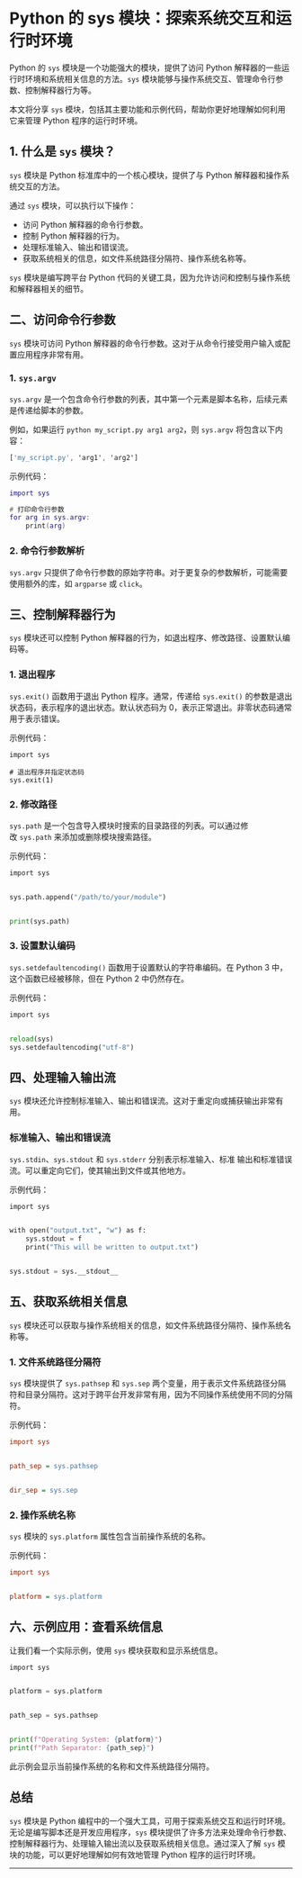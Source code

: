 # Python 的 sys 模块：探索系统交互和运行时环境 
Python 的 `sys` 模块是一个功能强大的模块，提供了访问 Python 解释器的一些运行时环境和系统相关信息的方法。`sys` 模块能够与操作系统交互、管理命令行参数、控制解释器行为等。

本文将分享 `sys` 模块，包括其主要功能和示例代码，帮助你更好地理解如何利用它来管理 Python 程序的运行时环境。

1\. 什么是 `sys` 模块？
-----------------

`sys` 模块是 Python 标准库中的一个核心模块，提供了与 Python 解释器和操作系统交互的方法。

通过 `sys` 模块，可以执行以下操作：

*   访问 Python 解释器的命令行参数。
*   控制 Python 解释器的行为。
*   处理标准输入、输出和错误流。
*   获取系统相关的信息，如文件系统路径分隔符、操作系统名称等。

`sys` 模块是编写跨平台 Python 代码的关键工具，因为允许访问和控制与操作系统和解释器相关的细节。

二、访问命令行参数
---------

`sys` 模块可访问 Python 解释器的命令行参数。这对于从命令行接受用户输入或配置应用程序非常有用。

### 1. `sys.argv`

`sys.argv` 是一个包含命令行参数的列表，其中第一个元素是脚本名称，后续元素是传递给脚本的参数。

例如，如果运行 `python my_script.py arg1 arg2`，则 `sys.argv` 将包含以下内容：

```css
['my_script.py', 'arg1', 'arg2']

```

示例代码：

```lua
import sys

# 打印命令行参数
for arg in sys.argv:
    print(arg)

```

### 2\. 命令行参数解析

`sys.argv` 只提供了命令行参数的原始字符串。对于更复杂的参数解析，可能需要使用额外的库，如 `argparse` 或 `click`。

三、控制解释器行为
---------

`sys` 模块还可以控制 Python 解释器的行为，如退出程序、修改路径、设置默认编码等。

### 1\. 退出程序

`sys.exit()` 函数用于退出 Python 程序。通常，传递给 `sys.exit()` 的参数是退出状态码，表示程序的退出状态。默认状态码为 0，表示正常退出。非零状态码通常用于表示错误。

示例代码：

```arduino
import sys

# 退出程序并指定状态码
sys.exit(1)

```

### 2\. 修改路径

`sys.path` 是一个包含导入模块时搜索的目录路径的列表。可以通过修改 `sys.path` 来添加或删除模块搜索路径。

示例代码：

```python
import sys


sys.path.append("/path/to/your/module")


print(sys.path)

```

### 3\. 设置默认编码

`sys.setdefaultencoding()` 函数用于设置默认的字符串编码。在 Python 3 中，这个函数已经被移除，但在 Python 2 中仍然存在。

示例代码：

```python
import sys


reload(sys)  
sys.setdefaultencoding("utf-8")

```

四、处理输入输出流
---------

`sys` 模块还允许控制标准输入、输出和错误流。这对于重定向或捕获输出非常有用。

### 标准输入、输出和错误流

`sys.stdin`、`sys.stdout` 和 `sys.stderr` 分别表示标准输入、标准 输出和标准错误流。可以重定向它们，使其输出到文件或其他地方。

示例代码：

```python
import sys


with open("output.txt", "w") as f:
    sys.stdout = f
    print("This will be written to output.txt")


sys.stdout = sys.__stdout__

```

五、获取系统相关信息
----------

`sys` 模块还可以获取与操作系统相关的信息，如文件系统路径分隔符、操作系统名称等。

### 1\. 文件系统路径分隔符

`sys` 模块提供了 `sys.pathsep` 和 `sys.sep` 两个变量，用于表示文件系统路径分隔符和目录分隔符。这对于跨平台开发非常有用，因为不同操作系统使用不同的分隔符。

示例代码：

```ini
import sys


path_sep = sys.pathsep


dir_sep = sys.sep

```

### 2\. 操作系统名称

`sys` 模块的 `sys.platform` 属性包含当前操作系统的名称。

示例代码：

```ini
import sys


platform = sys.platform

```

六、示例应用：查看系统信息
-------------

让我们看一个实际示例，使用 `sys` 模块获取和显示系统信息。

```python
import sys


platform = sys.platform


path_sep = sys.pathsep


print(f"Operating System: {platform}")
print(f"Path Separator: {path_sep}")

```

此示例会显示当前操作系统的名称和文件系统路径分隔符。

总结
--

`sys` 模块是 Python 编程中的一个强大工具，可用于探索系统交互和运行时环境。无论是编写脚本还是开发应用程序，`sys` 模块提供了许多方法来处理命令行参数、控制解释器行为、处理输入输出流以及获取系统相关信息。通过深入了解 `sys` 模块的功能，可以更好地理解如何有效地管理 Python 程序的运行时环境。

* * *

